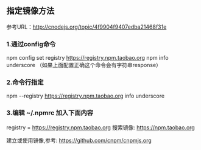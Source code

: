 ## 指定镜像方法

参考URL：http://cnodejs.org/topic/4f9904f9407edba21468f31e

### 1.通过config命令

npm config set registry https://registry.npm.taobao.org 
npm info underscore （如果上面配置正确这个命令会有字符串response）


### 2.命令行指定

npm --registry https://registry.npm.taobao.org info underscore 


### 3.编辑 ~/.npmrc 加入下面内容

registry = https://registry.npm.taobao.org
搜索镜像: https://npm.taobao.org

建立或使用镜像,参考: https://github.com/cnpm/cnpmjs.org